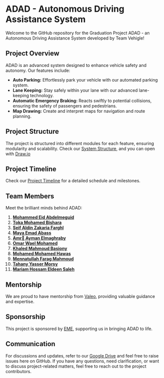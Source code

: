 # ADAD - Autonomous Driving Assistance System

Welcome to the GitHub repository for the Graduation Project ADAD - an Autonomous Driving Assistance System developed by Team Vehigle!

## Project Overview

ADAD is an advanced system designed to enhance vehicle safety and autonomy. Our features include:

- **Auto Parking:** Effortlessly park your vehicle with our automated parking system.
- **Lane Keeping:** Stay safely within your lane with our advanced lane-keeping technology.
- **Automatic Emergency Braking:** Reacts swiftly to potential collisions, ensuring the safety of passengers and pedestrians.
- **Map Drawing:** Create and interpret maps for navigation and route planning.

## Project Structure

The project is structured into different modules for each feature, ensuring modularity and scalability.
Check our [System Structure](https://drive.google.com/file/d/1euZwWKB5kL__VbdJTgd0d2tfn_rfLdDK/view?usp=sharing), and you can open with [Draw.io](https://app.diagrams.net/)

## Project Timeline

Check our [Project Timeline](link-to-google-drive-timeline) for a detailed schedule and milestones.

## Team Members

Meet the brilliant minds behind ADAD:

1. **[Mohammed Eid Abdelmeguid](https://github.com/M0hamed-Eid)**
2. **[Toka Mohamed Bishara](https://github.com/Tokambishara)**
3. **[Seif Aldin Zakaria Farghl](https://github.com/Seifo321)**
4. **[Maya Emad Abass](https://github.com/MayaEmad)**
5. **[Amr ِAyman Elmaghraby](https://github.com/Amr-Elmaghraby)**
6. **[Omar Wael Mohamed](https://github.com/OmarWael22)**
7. **[Khaled Mahmoud Basiony](https://github.com/KhaledBasiony)**
8. **[Mohamed Mohamed Hawas](https://github.com/Mohamed-Hawas)**
9. **[Mennatullah Farag Mahmoud](https://github.com/MennatullahFarag)**
10. **[Tahany Yasser Morsy](https://github.com/tahany682)**
11. **[Mariam Hossam Eldeen Saleh](https://github.com/MariamHossamSaleh)**

## Mentorship

We are proud to have mentorship from [Valeo](https://www.valeo.com/en/), providing valuable guidance and expertise.

## Sponsorship

This project is sponsored by [EME](https://eui.edu.eg/en), supporting us in bringing ADAD to life.

## Communication

For discussions and updates, refer to our [Google Drive](https://drive.google.com/drive/folders/1YxTMxpE0EzfhedoDJWiz06hvboEkgMbL?usp=sharing) and feel free to raise issues here on GitHub. 
If you have any questions, need clarification, or want to discuss project-related matters, feel free to reach out to the project contributors.


<!---
V2ADAS/V2ADAS is a ✨ special ✨ repository because its `README.md` (this file) appears on your GitHub profile.
You can click the Preview link to take a look at your changes.
--->
